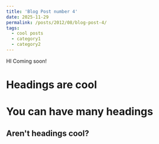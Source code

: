 ```yaml
---
title: 'Blog Post number 4'
date: 2025-11-29
permalink: /posts/2012/08/blog-post-4/
tags:
  - cool posts
  - category1
  - category2
---
```


HI Coming soon!

Headings are cool
======

You can have many headings
======

Aren't headings cool?
------
